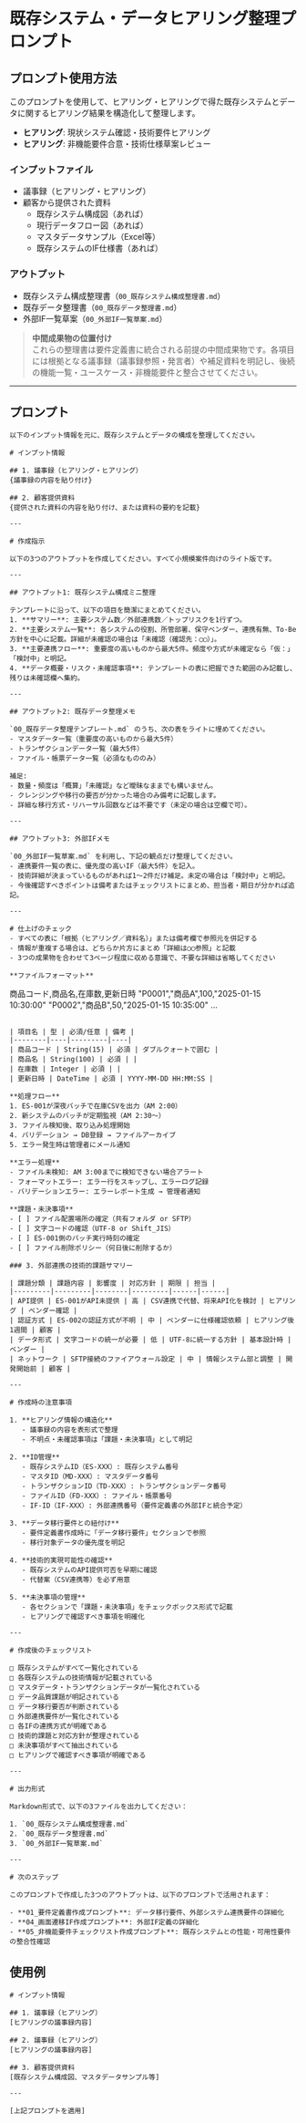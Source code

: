 # 既存システム・データヒアリング整理プロンプト

## プロンプト使用方法

このプロンプトを使用して、ヒアリング・ヒアリングで得た既存システムとデータに関するヒアリング結果を構造化して整理します。

- **ヒアリング**: 現状システム確認・技術要件ヒアリング
- **ヒアリング**: 非機能要件合意・技術仕様草案レビュー

### インプットファイル

- 議事録（ヒアリング・ヒアリング）
- 顧客から提供された資料
  - 既存システム構成図（あれば）
  - 現行データフロー図（あれば）
  - マスタデータサンプル（Excel等）
  - 既存システムのIF仕様書（あれば）

### アウトプット

- 既存システム構成整理書（`00_既存システム構成整理書.md`）
- 既存データ整理書（`00_既存データ整理書.md`）
- 外部IF一覧草案（`00_外部IF一覧草案.md`）

> **中間成果物の位置付け**  
> これらの整理書は要件定義書に統合される前提の中間成果物です。各項目には根拠となる議事録（議事録参照・発言者）や補足資料を明記し、後続の機能一覧・ユースケース・非機能要件と整合させてください。

---

## プロンプト

```
以下のインプット情報を元に、既存システムとデータの構成を整理してください。

# インプット情報

## 1. 議事録（ヒアリング・ヒアリング）
{議事録の内容を貼り付け}

## 2. 顧客提供資料
{提供された資料の内容を貼り付け、または資料の要約を記載}

---

# 作成指示

以下の3つのアウトプットを作成してください。すべて小規模案件向けのライト版です。

---

## アウトプット1: 既存システム構成ミニ整理

テンプレートに沿って、以下の項目を簡潔にまとめてください。
1. **サマリー**: 主要システム数／外部連携数／トップリスクを1行ずつ。
2. **主要システム一覧**: 各システムの役割、所管部署、保守ベンダー、連携有無、To-Be方針を中心に記載。詳細が未確認の場合は「未確認（確認先：◯◯）」。
3. **主要連携フロー**: 重要度の高いものから最大5件。頻度や方式が未確定なら「仮：」「検討中」と明記。
4. **データ概要・リスク・未確認事項**: テンプレートの表に把握できた範囲のみ記載し、残りは未確認欄へ集約。

---

## アウトプット2: 既存データ整理メモ

`00_既存データ整理テンプレート.md` のうち、次の表をライトに埋めてください。
- マスタデータ一覧（重要度の高いものから最大5件）
- トランザクションデータ一覧（最大5件）
- ファイル・帳票データ一覧（必須なもののみ）

補足:
- 数量・頻度は「概算」「未確認」など曖昧なままでも構いません。
- クレンジングや移行の要否が分かった場合のみ備考に記載します。
- 詳細な移行方式・リハーサル回数などは不要です（未定の場合は空欄で可）。

---

## アウトプット3: 外部IFメモ

`00_外部IF一覧草案.md` を利用し、下記の観点だけ整理してください。
- 連携要件一覧の表に、優先度の高いIF（最大5件）を記入。
- 技術詳細が決まっているものがあれば1〜2件だけ補足。未定の場合は「検討中」と明記。
- 今後確認すべきポイントは備考またはチェックリストにまとめ、担当者・期日が分かれば追記。

---

# 仕上げのチェック
- すべての表に「根拠（ヒアリング／資料名）」または備考欄で参照元を併記する
- 情報が重複する場合は、どちらか片方にまとめ「詳細は◯◯参照」と記載
- 3つの成果物を合わせて3ページ程度に収める意識で、不要な詳細は省略してください

**ファイルフォーマット**
```
商品コード,商品名,在庫数,更新日時
"P0001","商品A",100,"2025-01-15 10:30:00"
"P0002","商品B",50,"2025-01-15 10:35:00"
...
```

| 項目名 | 型 | 必須/任意 | 備考 |
|--------|----|---------|----|
| 商品コード | String(15) | 必須 | ダブルクォートで囲む |
| 商品名 | String(100) | 必須 | |
| 在庫数 | Integer | 必須 | |
| 更新日時 | DateTime | 必須 | YYYY-MM-DD HH:MM:SS |

**処理フロー**
1. ES-001が深夜バッチで在庫CSVを出力（AM 2:00）
2. 新システムのバッチが定期監視（AM 2:30～）
3. ファイル検知後、取り込み処理開始
4. バリデーション → DB登録 → ファイルアーカイブ
5. エラー発生時は管理者にメール通知

**エラー処理**
- ファイル未検知: AM 3:00までに検知できない場合アラート
- フォーマットエラー: エラー行をスキップし、エラーログ記録
- バリデーションエラー: エラーレポート生成 → 管理者通知

**課題・未決事項**
- [ ] ファイル配置場所の確定（共有フォルダ or SFTP）
- [ ] 文字コードの確認（UTF-8 or Shift_JIS）
- [ ] ES-001側のバッチ実行時刻の確定
- [ ] ファイル削除ポリシー（何日後に削除するか）

### 3. 外部連携の技術的課題サマリー

| 課題分類 | 課題内容 | 影響度 | 対応方針 | 期限 | 担当 |
|---------|---------|--------|---------|------|------|
| API提供 | ES-001がAPI未提供 | 高 | CSV連携で代替、将来API化を検討 | ヒアリング | ベンダー確認 |
| 認証方式 | ES-002の認証方式が不明 | 中 | ベンダーに仕様確認依頼 | ヒアリング後1週間 | 顧客 |
| データ形式 | 文字コードの統一が必要 | 低 | UTF-8に統一する方針 | 基本設計時 | ベンダー |
| ネットワーク | SFTP接続のファイアウォール設定 | 中 | 情報システム部と調整 | 開発開始前 | 顧客 |

---

# 作成時の注意事項

1. **ヒアリング情報の構造化**
   - 議事録の内容を表形式で整理
   - 不明点・未確認事項は「課題・未決事項」として明記

2. **ID管理**
   - 既存システムID（ES-XXX）: 既存システム番号
   - マスタID（MD-XXX）: マスタデータ番号
   - トランザクションID（TD-XXX）: トランザクションデータ番号
   - ファイルID（FD-XXX）: ファイル・帳票番号
   - IF-ID（IF-XXX）: 外部連携番号（要件定義書の外部IFと統合予定）

3. **データ移行要件との紐付け**
   - 要件定義書作成時に「データ移行要件」セクションで参照
   - 移行対象データの優先度を明記

4. **技術的実現可能性の確認**
   - 既存システムのAPI提供可否を早期に確認
   - 代替案（CSV連携等）を必ず用意

5. **未決事項の管理**
   - 各セクションで「課題・未決事項」をチェックボックス形式で記載
   - ヒアリングで確認すべき事項を明確化

---

# 作成後のチェックリスト

□ 既存システムがすべて一覧化されている
□ 各既存システムの技術情報が記載されている
□ マスタデータ・トランザクションデータが一覧化されている
□ データ品質課題が明記されている
□ データ移行要否が判断されている
□ 外部連携要件が一覧化されている
□ 各IFの連携方式が明確である
□ 技術的課題と対応方針が整理されている
□ 未決事項がすべて抽出されている
□ ヒアリングで確認すべき事項が明確である

---

# 出力形式

Markdown形式で、以下の3ファイルを出力してください：

1. `00_既存システム構成整理書.md`
2. `00_既存データ整理書.md`
3. `00_外部IF一覧草案.md`

---

# 次のステップ

このプロンプトで作成した3つのアウトプットは、以下のプロンプトで活用されます：

- **01_要件定義書作成プロンプト**: データ移行要件、外部システム連携要件の詳細化
- **04_画面遷移IF作成プロンプト**: 外部IF定義の詳細化
- **05_非機能要件チェックリスト作成プロンプト**: 既存システムとの性能・可用性要件の整合性確認
```

## 使用例

```
# インプット情報

## 1. 議事録（ヒアリング）
[ヒアリングの議事録内容]

## 2. 議事録（ヒアリング）
[ヒアリングの議事録内容]

## 3. 顧客提供資料
[既存システム構成図、マスタデータサンプル等]

---

[上記プロンプトを適用]
```
